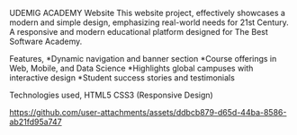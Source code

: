 UDEMIG ACADEMY Website
This website project, effectively showcases a modern and simple design, emphasizing real-world needs for 21st Century.
A responsive and modern educational platform designed for The Best Software Academy.

Features,
*Dynamic navigation and banner section
*Course offerings in Web, Mobile, and Data Science
*Highlights global campuses with interactive design
*Student success stories and testimonials

Technologies used,
HTML5 
CSS3 (Responsive Design)

https://github.com/user-attachments/assets/ddbcb879-d65d-44ba-8586-ab21fd95a747







